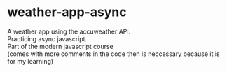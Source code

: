 # weather-app-async
A weather app using the accuweather API.<br/>
Practicing async javascript.<br/>
Part of the modern javascript course<br/>
(comes with more comments in the code then is neccessary because it is for my learning)
